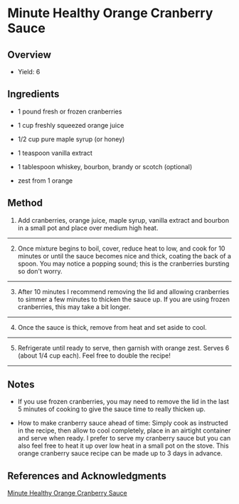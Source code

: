 # Minute Healthy Orange Cranberry Sauce

## Overview

- Yield: 6

## Ingredients

- 1 pound fresh or frozen cranberries

- 1 cup freshly squeezed orange juice

- 1/2 cup pure maple syrup (or honey)

- 1 teaspoon vanilla extract

- 1 tablespoon whiskey, bourbon, brandy or scotch (optional)

- zest from 1 orange

## Method

1. Add cranberries, orange juice, maple syrup, vanilla extract and bourbon in a small pot and place over medium high heat.
---

2. Once mixture begins to boil, cover, reduce heat to low, and cook for 10 minutes or until the sauce becomes nice and thick, coating the back of a spoon. You may notice a popping sound; this is the cranberries bursting so don't worry.
---

3. After 10 minutes I recommend removing the lid and allowing cranberries to simmer a few minutes to thicken the sauce up. If you are using frozen cranberries, this may take a bit longer.
---

4. Once the sauce is thick, remove from heat and set aside to cool.
---

5. Refrigerate until ready to serve, then garnish with orange zest. Serves 6 (about 1/4 cup each). Feel free to double the recipe!
---


## Notes

- If you use frozen cranberries, you may need to remove the lid in the last 5 minutes of cooking to give the sauce time to really thicken up.

- How to make cranberry sauce ahead of time: Simply cook as instructed in the recipe, then allow to cool completely, place in an airtight container and serve when ready. I prefer to serve my cranberry sauce but you can also feel free to heat it up over low heat in a small pot on the stove. This orange cranberry sauce recipe can be made up to 3 days in advance.

## References and Acknowledgments

[Minute Healthy Orange Cranberry Sauce](https://www.ambitiouskitchen.com/15-minute-homemade-orange-cranberry-sauce-naturally-sweetened/)
